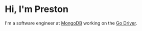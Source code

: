 # Hi, I'm Preston

I'm a software engineer at [MongoDB](https://www.mongodb.com/) working on the [Go Driver](https://github.com/mongodb/mongo-go-driver).

